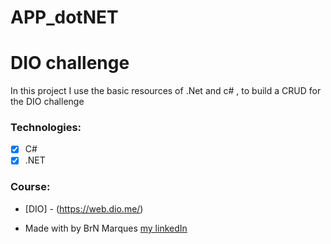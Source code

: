 # APP_dotNET
<h1>DIO challenge</h1>

<p>In this project I use the basic resources of .Net and c# , to build a CRUD for the DIO challenge</p>

### Technologies:

* [x] C#
* [x] .NET

### Course:

* [DIO] - (https://web.dio.me/)


* Made with by BrN Marques [my linkedIn](https://www.linkedin.com/in/brunomarques85/)

